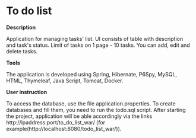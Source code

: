 # To do list

**Description**

Application for managing tasks' list. UI consists of table with description and task's status.
Limit of tasks on 1 page - 10 tasks. You can add, edit and delete tasks.


**Tools**

The application is developed using Spring, Hibernate, P6Spy, MySQL, HTML, Thymeleaf, Java Script, Tomcat, Docker.

**User instruction**

To access the database, use the file application.properties.
To create databases and fill them, you need to run the todo.sql script.
After starting the project, application will be able accordingly via the links http://ipaddress:port/to_do_list_war/ (for example(http://localhost:8080/todo_list_war/)).


